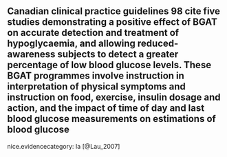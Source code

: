 Canadian clinical practice guidelines 98 cite five studies demonstrating a positive effect of BGAT on accurate detection and treatment of hypoglycaemia, and allowing reduced-awareness subjects to detect a greater percentage of low blood glucose levels. These BGAT programmes involve instruction in interpretation of physical symptoms and instruction on food, exercise, insulin dosage and action, and the impact of time of day and last blood glucose measurements on estimations of blood glucose
---
 nice.evidencecategory: Ia
[@Lau_2007]
